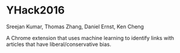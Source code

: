 # YHack2016

Sreejan Kumar, Thomas Zhang, Daniel Ernst, Ken Cheng

A Chrome extension that uses machine learning to identify links with articles that have liberal/conservative bias.

